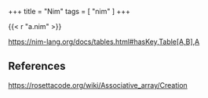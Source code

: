+++
title = "Nim"
tags = [ "nim" ]
+++

{{< r "a.nim" >}}

<https://nim-lang.org/docs/tables.html#hasKey,Table[A,B],A>

## References

<https://rosettacode.org/wiki/Associative_array/Creation>
